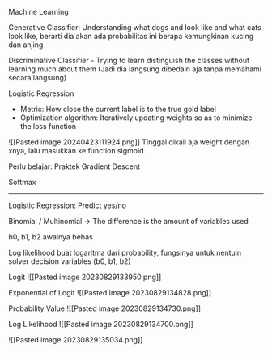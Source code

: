 Machine Learning

Generative Classifier: Understanding what dogs and look like and what cats look like, berarti dia akan ada probabilitas ini berapa kemungkinan kucing dan anjing

Discriminative Classifier - Trying to learn distinguish the classes without learning much about them (Jadi dia langsung dibedain aja tanpa memahami secara langsung)

Logistic Regression
- Metric: How close the current label is to the true gold label
- Optimization algorithm: Iteratively updating weights so as to minimize the loss function

![[Pasted image 20240423111924.png]]
Tinggal dikali aja weight dengan xnya, lalu masukkan ke function sigmoid

Perlu belajar: Praktek Gradient Descent

Softmax

---



Logistic Regression: Predict yes/no

Binomial / Multinomial -> The difference is the amount of variables used

b0, b1, b2 awalnya bebas

Log likelihood buat logaritma dari probability, fungsinya untuk nentuin solver decision variables (b0, b1, b2)

Logit
![[Pasted image 20230829133950.png]]

Exponential of Logit
![[Pasted image 20230829134828.png]]


Probability Value
![[Pasted image 20230829134730.png]]

Log Likelihood
![[Pasted image 20230829134700.png]]

![[Pasted image 20230829135034.png]]